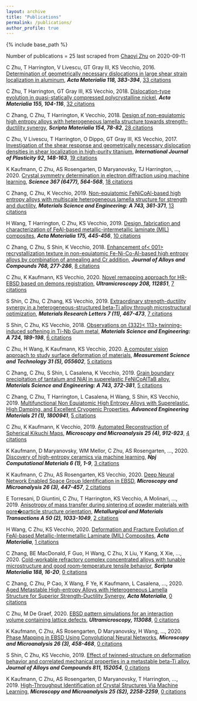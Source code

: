 ```yaml
---
layout: archive
title: "Publications"
permalink: /publications/
author_profile: true
---
```


{% include base_path %}

Number of publications = 25 last scraped from [Chaoyi Zhu](https://scholar.google.com/citations?user=l2fKHYgAAAAJ&pagesize=1000&sortby=citations) on 2020-09-11  


C Zhu, T Harrington, V Livescu, GT Gray III, KS Vecchio, 2016. [Determination of geometrically necessary dislocations in large shear strain localization in aluminum](https://scholar.google.com/citations?user=l2fKHYgAAAAJ&pagesize=1000&sortby=citations#d=gs_md_cita-d&u=%2Fcitations%3Fview_op%3Dview_citation%26hl%3Den%26oe%3DASCII%26user%3Dl2fKHYgAAAAJ%26pagesize%3D100%26citation_for_view%3Dl2fKHYgAAAAJ%3Au5HHmVD_uO8C), ***Acta Materialia 118, 383-394***, [33 citations](https://scholar.google.com/scholar?oi=bibs&hl=en&oe=ASCII&cites=9134382703289225342)

C Zhu, T Harrington, GT Gray III, KS Vecchio, 2018. [Dislocation-type evolution in quasi-statically compressed polycrystalline nickel](https://scholar.google.com/citations?user=l2fKHYgAAAAJ&pagesize=1000&sortby=citations#d=gs_md_cita-d&u=%2Fcitations%3Fview_op%3Dview_citation%26hl%3Den%26oe%3DASCII%26user%3Dl2fKHYgAAAAJ%26pagesize%3D100%26citation_for_view%3Dl2fKHYgAAAAJ%3AUeHWp8X0CEIC), ***Acta Materialia 155, 104-116***, [32 citations](https://scholar.google.com/scholar?oi=bibs&hl=en&oe=ASCII&cites=10503938821171423690)

C Zhang, C Zhu, T Harrington, K Vecchio, 2018. [Design of non-equiatomic high entropy alloys with heterogeneous lamella structure towards strength-ductility synergy](https://scholar.google.com/citations?user=l2fKHYgAAAAJ&pagesize=1000&sortby=citations#d=gs_md_cita-d&u=%2Fcitations%3Fview_op%3Dview_citation%26hl%3Den%26oe%3DASCII%26user%3Dl2fKHYgAAAAJ%26pagesize%3D100%26citation_for_view%3Dl2fKHYgAAAAJ%3AIjCSPb-OGe4C), ***Scripta Materialia 154, 78-82***, [28 citations](https://scholar.google.com/scholar?oi=bibs&hl=en&oe=ASCII&cites=13489797529370559087)

C Zhu, V Livescu, T Harrington, O Dippo, GT Gray III, KS Vecchio, 2017. [Investigation of the shear response and geometrically necessary dislocation densities in shear localization in high-purity titanium](https://scholar.google.com/citations?user=l2fKHYgAAAAJ&pagesize=1000&sortby=citations#d=gs_md_cita-d&u=%2Fcitations%3Fview_op%3Dview_citation%26hl%3Den%26oe%3DASCII%26user%3Dl2fKHYgAAAAJ%26pagesize%3D100%26citation_for_view%3Dl2fKHYgAAAAJ%3Au-x6o8ySG0sC), ***International Journal of Plasticity 92, 148-163***, [19 citations](https://scholar.google.com/scholar?oi=bibs&hl=en&oe=ASCII&cites=4300987240831490791)

K Kaufmann, C Zhu, AS Rosengarten, D Maryanovsky, TJ Harrington, ..., 2020. [Crystal symmetry determination in electron diffraction using machine learning](https://scholar.google.com/citations?user=l2fKHYgAAAAJ&pagesize=1000&sortby=citations#d=gs_md_cita-d&u=%2Fcitations%3Fview_op%3Dview_citation%26hl%3Den%26oe%3DASCII%26user%3Dl2fKHYgAAAAJ%26pagesize%3D100%26citation_for_view%3Dl2fKHYgAAAAJ%3A3fE2CSJIrl8C), ***Science 367 (6477), 564-568***, [18 citations](https://scholar.google.com/scholar?oi=bibs&hl=en&oe=ASCII&cites=6334410646559897872,106597494300346163)

C Zhang, C Zhu, K Vecchio, 2019. [Non-equiatomic FeNiCoAl-based high entropy alloys with multiscale heterogeneous lamella structure for strength and ductility](https://scholar.google.com/citations?user=l2fKHYgAAAAJ&pagesize=1000&sortby=citations#d=gs_md_cita-d&u=%2Fcitations%3Fview_op%3Dview_citation%26hl%3Den%26oe%3DASCII%26user%3Dl2fKHYgAAAAJ%26pagesize%3D100%26citation_for_view%3Dl2fKHYgAAAAJ%3AYsMSGLbcyi4C), ***Materials Science and Engineering: A 743, 361-371***, [13 citations](https://scholar.google.com/scholar?oi=bibs&hl=en&oe=ASCII&cites=12657518944159897072)

H Wang, T Harrington, C Zhu, KS Vecchio, 2019. [Design, fabrication and characterization of FeAl-based metallic-intermetallic laminate (MIL) composites](https://scholar.google.com/citations?user=l2fKHYgAAAAJ&pagesize=1000&sortby=citations#d=gs_md_cita-d&u=%2Fcitations%3Fview_op%3Dview_citation%26hl%3Den%26oe%3DASCII%26user%3Dl2fKHYgAAAAJ%26pagesize%3D100%26citation_for_view%3Dl2fKHYgAAAAJ%3AroLk4NBRz8UC), ***Acta Materialia 175, 445-456***, [10 citations](https://scholar.google.com/scholar?oi=bibs&hl=en&oe=ASCII&cites=12057473316747597660)

C Zhang, C Zhu, S Shin, K Vecchio, 2018. [Enhancement of< 001> recrystallization texture in non-equiatomic Fe-Ni-Co-Al-based high entropy alloys by combination of annealing and Cr addition](https://scholar.google.com/citations?user=l2fKHYgAAAAJ&pagesize=1000&sortby=citations#d=gs_md_cita-d&u=%2Fcitations%3Fview_op%3Dview_citation%26hl%3Den%26oe%3DASCII%26user%3Dl2fKHYgAAAAJ%26pagesize%3D100%26citation_for_view%3Dl2fKHYgAAAAJ%3AzYLM7Y9cAGgC), ***Journal of Alloys and Compounds 768, 277-286***, [8 citations](https://scholar.google.com/scholar?oi=bibs&hl=en&oe=ASCII&cites=13582518225722423794)

C Zhu, K Kaufmann, KS Vecchio, 2020. [Novel remapping approach for HR-EBSD based on demons registration](https://scholar.google.com/citations?user=l2fKHYgAAAAJ&pagesize=1000&sortby=citations#d=gs_md_cita-d&u=%2Fcitations%3Fview_op%3Dview_citation%26hl%3Den%26oe%3DASCII%26user%3Dl2fKHYgAAAAJ%26pagesize%3D100%26citation_for_view%3Dl2fKHYgAAAAJ%3AhqOjcs7Dif8C), ***Ultramicroscopy 208, 112851***, [7 citations](https://scholar.google.com/scholar?oi=bibs&hl=en&oe=ASCII&cites=15538227485659166687)

S Shin, C Zhu, C Zhang, KS Vecchio, 2019. [Extraordinary strength-ductility synergy in a heterogeneous-structured beta-Ti alloy through microstructural optimization](https://scholar.google.com/citations?user=l2fKHYgAAAAJ&pagesize=1000&sortby=citations#d=gs_md_cita-d&u=%2Fcitations%3Fview_op%3Dview_citation%26hl%3Den%26oe%3DASCII%26user%3Dl2fKHYgAAAAJ%26pagesize%3D100%26citation_for_view%3Dl2fKHYgAAAAJ%3A5nxA0vEk-isC), ***Materials Research Letters 7 (11), 467-473***, [7 citations](https://scholar.google.com/scholar?oi=bibs&hl=en&oe=ASCII&cites=17683560639049836075)

S Shin, C Zhu, KS Vecchio, 2018. [Observations on {332}< 113> twinning-induced softening in Ti-Nb Gum metal](https://scholar.google.com/citations?user=l2fKHYgAAAAJ&pagesize=1000&sortby=citations#d=gs_md_cita-d&u=%2Fcitations%3Fview_op%3Dview_citation%26hl%3Den%26oe%3DASCII%26user%3Dl2fKHYgAAAAJ%26pagesize%3D100%26citation_for_view%3Dl2fKHYgAAAAJ%3AqjMakFHDy7sC), ***Materials Science and Engineering: A 724, 189-198***, [6 citations](https://scholar.google.com/scholar?oi=bibs&hl=en&oe=ASCII&cites=4293668632216660407)

C Zhu, H Wang, K Kaufmann, KS Vecchio, 2020. [A computer vision approach to study surface deformation of materials](https://scholar.google.com/citations?user=l2fKHYgAAAAJ&pagesize=1000&sortby=citations#d=gs_md_cita-d&u=%2Fcitations%3Fview_op%3Dview_citation%26hl%3Den%26oe%3DASCII%26user%3Dl2fKHYgAAAAJ%26pagesize%3D100%26citation_for_view%3Dl2fKHYgAAAAJ%3AMXK_kJrjxJIC), ***Measurement Science and Technology 31 (5), 055602***, [5 citations](https://scholar.google.com/scholar?oi=bibs&hl=en&oe=ASCII&cites=7986944716258095649,17025339160080274035)

C Zhang, C Zhu, S Shin, L Casalena, K Vecchio, 2019. [Grain boundary precipitation of tantalum and NiAl in superelastic FeNiCoAlTaB alloy](https://scholar.google.com/citations?user=l2fKHYgAAAAJ&pagesize=1000&sortby=citations#d=gs_md_cita-d&u=%2Fcitations%3Fview_op%3Dview_citation%26hl%3Den%26oe%3DASCII%26user%3Dl2fKHYgAAAAJ%26pagesize%3D100%26citation_for_view%3Dl2fKHYgAAAAJ%3AW7OEmFMy1HYC), ***Materials Science and Engineering: A 743, 372-381***, [5 citations](https://scholar.google.com/scholar?oi=bibs&hl=en&oe=ASCII&cites=10289790861297418958)

C Zhang, C Zhu, T Harrington, L Casalena, H Wang, S Shin, KS Vecchio, 2019. [Multifunctional Non Equiatomic High Entropy Alloys with Superelastic, High Damping, and Excellent Cryogenic Properties](https://scholar.google.com/citations?user=l2fKHYgAAAAJ&pagesize=1000&sortby=citations#d=gs_md_cita-d&u=%2Fcitations%3Fview_op%3Dview_citation%26hl%3Den%26oe%3DASCII%26user%3Dl2fKHYgAAAAJ%26pagesize%3D100%26citation_for_view%3Dl2fKHYgAAAAJ%3AY0pCki6q_DkC), ***Advanced Engineering Materials 21 (1), 1800941***, [5 citations](https://scholar.google.com/scholar?oi=bibs&hl=en&oe=ASCII&cites=12665305179186480413)

C Zhu, K Kaufmann, K Vecchio, 2019. [Automated Reconstruction of Spherical Kikuchi Maps](https://scholar.google.com/citations?user=l2fKHYgAAAAJ&pagesize=1000&sortby=citations#d=gs_md_cita-d&u=%2Fcitations%3Fview_op%3Dview_citation%26hl%3Den%26oe%3DASCII%26user%3Dl2fKHYgAAAAJ%26pagesize%3D100%26citation_for_view%3Dl2fKHYgAAAAJ%3A_kc_bZDykSQC), ***Microscopy and Microanalysis 25 (4), 912-923***, [4 citations](https://scholar.google.com/scholar?oi=bibs&hl=en&oe=ASCII&cites=15771846205866155973)

K Kaufmann, D Maryanovsky, WM Mellor, C Zhu, AS Rosengarten, ..., 2020. [Discovery of high-entropy ceramics via machine learning](https://scholar.google.com/citations?user=l2fKHYgAAAAJ&pagesize=1000&sortby=citations#d=gs_md_cita-d&u=%2Fcitations%3Fview_op%3Dview_citation%26hl%3Den%26oe%3DASCII%26user%3Dl2fKHYgAAAAJ%26pagesize%3D100%26citation_for_view%3Dl2fKHYgAAAAJ%3AkNdYIx-mwKoC), ***Npj Computational Materials 6 (1), 1-9***, [3 citations](https://scholar.google.com/scholar?oi=bibs&hl=en&oe=ASCII&cites=10100593486874397847)

K Kaufmann, C Zhu, AS Rosengarten, KS Vecchio, 2020. [Deep Neural Network Enabled Space Group Identification in EBSD](https://scholar.google.com/citations?user=l2fKHYgAAAAJ&pagesize=1000&sortby=citations#d=gs_md_cita-d&u=%2Fcitations%3Fview_op%3Dview_citation%26hl%3Den%26oe%3DASCII%26user%3Dl2fKHYgAAAAJ%26pagesize%3D100%26citation_for_view%3Dl2fKHYgAAAAJ%3AULOm3_A8WrAC), ***Microscopy and Microanalysis 26 (3), 447-457***, [2 citations](https://scholar.google.com/scholar?oi=bibs&hl=en&oe=ASCII&cites=14038877586567128794)

E Torresani, D Giuntini, C Zhu, T Harrington, KS Vecchio, A Molinari, ..., 2019. [Anisotropy of mass transfer during sintering of powder materials with pore�particle structure orientation](https://scholar.google.com/citations?user=l2fKHYgAAAAJ&pagesize=1000&sortby=citations#d=gs_md_cita-d&u=%2Fcitations%3Fview_op%3Dview_citation%26hl%3Den%26oe%3DASCII%26user%3Dl2fKHYgAAAAJ%26pagesize%3D100%26citation_for_view%3Dl2fKHYgAAAAJ%3AeQOLeE2rZwMC), ***Metallurgical and Materials Transactions A 50 (2), 1033-1049***, [2 citations](https://scholar.google.com/scholar?oi=bibs&hl=en&oe=ASCII&cites=14914455496106073795)

H Wang, C Zhu, KS Vecchio, 2020. [Deformation and Fracture Evolution of FeAl-based Metallic-Intermetallic Laminate (MIL) Composites](https://scholar.google.com/citations?user=l2fKHYgAAAAJ&pagesize=1000&sortby=citations#d=gs_md_cita-d&u=%2Fcitations%3Fview_op%3Dview_citation%26hl%3Den%26oe%3DASCII%26user%3Dl2fKHYgAAAAJ%26pagesize%3D100%26citation_for_view%3Dl2fKHYgAAAAJ%3AZph67rFs4hoC), ***Acta Materialia***, [1 citations](https://scholar.google.com/scholar?oi=bibs&hl=en&oe=ASCII&cites=4189576700933841753)

C Zhang, BE MacDonald, F Guo, H Wang, C Zhu, X Liu, Y Kang, X Xie, ..., 2020. [Cold-workable refractory complex concentrated alloys with tunable microstructure and good room-temperature tensile behavior](https://scholar.google.com/citations?user=l2fKHYgAAAAJ&pagesize=1000&sortby=citations#d=gs_md_cita-d&u=%2Fcitations%3Fview_op%3Dview_citation%26hl%3Den%26oe%3DASCII%26user%3Dl2fKHYgAAAAJ%26pagesize%3D100%26citation_for_view%3Dl2fKHYgAAAAJ%3AYOwf2qJgpHMC), ***Scripta Materialia 188, 16-20***, [0 citations]()

C Zhang, C Zhu, P Cao, X Wang, F Ye, K Kaufmann, L Casalena, ..., 2020. [Aged Metastable High-entropy Alloys with Heterogeneous Lamella Structure for Superior Strength-Ductility Synergy](https://scholar.google.com/citations?user=l2fKHYgAAAAJ&pagesize=1000&sortby=citations#d=gs_md_cita-d&u=%2Fcitations%3Fview_op%3Dview_citation%26hl%3Den%26oe%3DASCII%26user%3Dl2fKHYgAAAAJ%26pagesize%3D100%26citation_for_view%3Dl2fKHYgAAAAJ%3AM3ejUd6NZC8C), ***Acta Materialia***, [0 citations]()

C Zhu, M De Graef, 2020. [EBSD pattern simulations for an interaction volume containing lattice defects](https://scholar.google.com/citations?user=l2fKHYgAAAAJ&pagesize=1000&sortby=citations#d=gs_md_cita-d&u=%2Fcitations%3Fview_op%3Dview_citation%26hl%3Den%26oe%3DASCII%26user%3Dl2fKHYgAAAAJ%26pagesize%3D100%26citation_for_view%3Dl2fKHYgAAAAJ%3A4TOpqqG69KYC), ***Ultramicroscopy, 113088***, [0 citations]()

K Kaufmann, C Zhu, AS Rosengarten, D Maryanovsky, H Wang, ..., 2020. [Phase Mapping in EBSD Using Convolutional Neural Networks](https://scholar.google.com/citations?user=l2fKHYgAAAAJ&pagesize=1000&sortby=citations#d=gs_md_cita-d&u=%2Fcitations%3Fview_op%3Dview_citation%26hl%3Den%26oe%3DASCII%26user%3Dl2fKHYgAAAAJ%26pagesize%3D100%26citation_for_view%3Dl2fKHYgAAAAJ%3AKlAtU1dfN6UC), ***Microscopy and Microanalysis 26 (3), 458-468***, [0 citations]()

S Shin, C Zhu, KS Vecchio, 2019. [Effect of twinned-structure on deformation behavior and correlated mechanical properties in a metastable beta-Ti alloy](https://scholar.google.com/citations?user=l2fKHYgAAAAJ&pagesize=1000&sortby=citations#d=gs_md_cita-d&u=%2Fcitations%3Fview_op%3Dview_citation%26hl%3Den%26oe%3DASCII%26user%3Dl2fKHYgAAAAJ%26pagesize%3D100%26citation_for_view%3Dl2fKHYgAAAAJ%3A8k81kl-MbHgC), ***Journal of Alloys and Compounds 811, 152054***, [0 citations]()

K Kaufmann, C Zhu, AS Rosengarten, D Maryanovsky, T Harrington, ..., 2019. [High-Throughput Identification of Crystal Structures Via Machine Learning](https://scholar.google.com/citations?user=l2fKHYgAAAAJ&pagesize=1000&sortby=citations#d=gs_md_cita-d&u=%2Fcitations%3Fview_op%3Dview_citation%26hl%3Den%26oe%3DASCII%26user%3Dl2fKHYgAAAAJ%26pagesize%3D100%26citation_for_view%3Dl2fKHYgAAAAJ%3A0EnyYjriUFMC), ***Microscopy and Microanalysis 25 (S2), 2258-2259***, [0 citations]()
